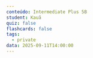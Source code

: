 ```yaml
---
conteúdo: Intermediate Plus 5B
student: Kauã
quiz: false
flashcards: false
tags:
  - private
data: 2025-09-11T14:00:00
---
```


